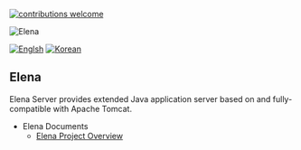 [![contributions welcome](https://img.shields.io/badge/contributions-welcome-brightgreen.svg?style=flat)](https://github.com/opdc/Elena/issues)


![Elena](./asset/image/elena.png)

[![Englsh](https://img.shields.io/badge/language-English-orange.svg)](README.md) [![Korean](https://img.shields.io/badge/language-Korean-blue.svg)](README_kr.md)

## Elena
Elena Server provides extended Java application server based on and fully-compatible with Apache Tomcat.

 - Elena Documents
   - [Elena Project Overview](https://gitpitch.com/opdc/Elena)
